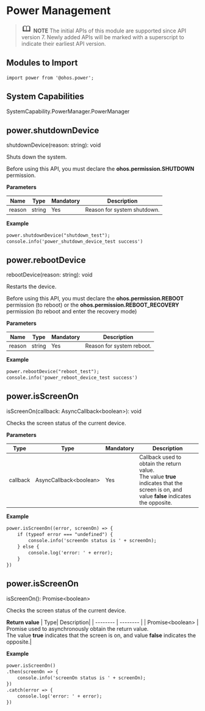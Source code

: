 # Power Management

> ![icon-note.gif](public_sys-resources/icon-note.gif) **NOTE**
> The initial APIs of this module are supported since API version 7. Newly added APIs will be marked with a superscript to indicate their earliest API version.


## Modules to Import

```
import power from '@ohos.power';
```

## System Capabilities

SystemCapability.PowerManager.PowerManager


## power.shutdownDevice

shutdownDevice(reason: string): void

Shuts down the system.

Before using this API, you must declare the **ohos.permission.SHUTDOWN** permission.

**Parameters**

| Name| Type| Mandatory| Description|
| -------- | -------- | -------- | -------- |
| reason | string | Yes| Reason for system shutdown.|

**Example**

```
power.shutdownDevice("shutdown_test");
console.info('power_shutdown_device_test success')
```


## power.rebootDevice

rebootDevice(reason: string): void

Restarts the device.

Before using this API, you must declare the **ohos.permission.REBOOT** permission (to reboot) or the **ohos.permission.REBOOT_RECOVERY** permission (to reboot and enter the recovery mode)

**Parameters**

| Name| Type| Mandatory| Description|
| -------- | -------- | -------- | -------- |
| reason | string | Yes| Reason for system reboot.|

**Example**

```
power.rebootDevice("reboot_test");
console.info('power_reboot_device_test success')
```


## power.isScreenOn

isScreenOn(callback: AsyncCallback&lt;boolean&gt;): void

Checks the screen status of the current device.

**Parameters**

| Type| Type| Mandatory| Description|
| -------- | -------- | -------- | -------- |
| callback | AsyncCallback&lt;boolean&gt; | Yes| Callback used to obtain the return value. <br/>The value **true** indicates that the screen is on, and value **false** indicates the opposite.|

**Example**

```
power.isScreenOn((error, screenOn) => {
    if (typeof error === "undefined") {
        console.info('screenOn status is ' + screenOn);
    } else {
        console.log('error: ' + error);
    }
})
```


## power.isScreenOn

isScreenOn(): Promise&lt;boolean&gt;

Checks the screen status of the current device.

**Return value**
| Type| Description|
| -------- | -------- |
| Promise&lt;boolean&gt; | Promise used to asynchronously obtain the return value. <br/>The value **true** indicates that the screen is on, and value **false** indicates the opposite.|

**Example**

```
power.isScreenOn()
.then(screenOn => {
    console.info('screenOn status is ' + screenOn);
})
.catch(error => {
    console.log('error: ' + error);
})
```
